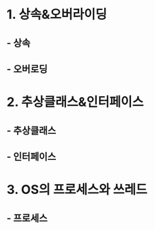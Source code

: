 # 1. 상속&오버라이딩
## - 상속
## - 오버로딩

# 2. 추상클래스&인터페이스
## - 추상클래스
## - 인터페이스

# 3. OS의 프로세스와 쓰레드
## - 프로세스
##